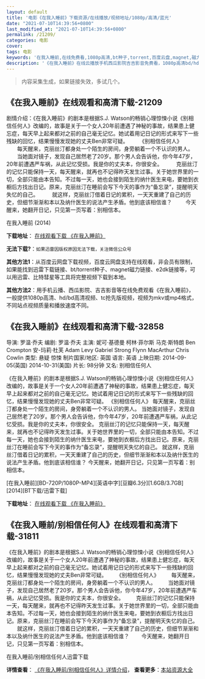 ```yaml
---
layout: default
title: '电影《在我入睡前》下载资源/在线播放/视频地址/1080p/高清/蓝光'
date: "2021-07-10T14:39:56+0800"
last_modified_at: "2021-07-10T14:39:56+0800"
permalink: /21209/
categories: 电影
cover:
tags: 电影
keywords: '在我入睡前,在线免费看,1080p高清,bt种子,torrent,百度云盘,magnet,磁力链,迅雷下载资源'
description: '《在我入睡前》在线云播放手机西瓜影院吉吉影音免费看，1080p高清bd/hd未删减完整版和tc抢先枪版，mkv/mp4格式，附带bt/torrent种子、magnet/磁力链、百度云盘、网盘资源迅雷下载链接'
---
```


>内容采集生成，如果链接失效，多试几个。


## 《在我入睡前》在线观看和高清下载-21209

剧情介绍：《在我入睡前》的剧本是根据S.J. Watson的畅销心理惊悚小说《别相信任何人》改编的，故事是关于一个女人20年前遭遇了神秘的事故，结果患上健忘症，每天早上起来都对之前的自己毫无记忆。她试着用记日记的形式来写下一些残缺的回忆，结果慢慢发现她的丈夫Ben非常可疑。  　　《别相信任何人》  　　每天醒来，克丽丝汀都身处一个陌生的房间，身旁躺着一个不认识的男人。  　　当她面对镜子，发现自己居然老了20岁。那个男人会告诉他，你今年47岁，20年前遭遇严车祸，从此记忆受损。我是你的丈夫本，你很安全。  　　克丽丝汀的记忆只能保持一天，每天醒来，就再也不记得昨天发生过事。关于她世界里的一切，全部只能由本告知。不过每一天，她也会接到陌生的纳什医生来电，要她到衣橱后方找出日记。原来，克丽丝汀在睡前会写下今天的事作为“备忘录”，提醒明天失忆的自己。  　　就这样，克丽丝汀借着日记的累积，一天天重建了自己的历史，但细节渐渐和本以及纳什医生的说法产生矛盾。他到底该相信谁？  　　今天醒来，她翻开日记，只见第一页写着：别相信本。


在我入睡前 (2014)

**下载地址**： [在线观看下载 《在我入睡前》](https://www.btbtdy.me/btdy/dy1406.html) 


**无法下载?**：`如果迅雷因版权原因无法下载，关注微信公众号 `

**其他方法1**：从百度云网盘下载视频，百度云网盘支持在线观看，非会员有限制，如果能找到迅雷下载链接、bt/torrent种子、magnet磁力链接、e2dk链接等，可以用迅雷、比特彗星等工具将完整视频下载到本地。

**其他方法2**：用手机云播、西瓜影院、吉吉影音等在线免费观看《在我入睡前》，一般提供1080p高清、hd/bd高清视频、tc抢先版视频，视频为mkv或mp4格式，不同站点视频质量和播放速度不同。


## 《在我入睡前》在线观看和高清下载-32858

导演: 罗温·乔夫 编剧: 罗温·乔夫 主演: 妮可·基德曼 柯林·菲尔斯 马克·斯特朗 Ben Crompton 安-玛莉·杜芙 Adam Levy Gabriel Strong Flynn MacArthur Chris Cowlin 类型: 悬疑 惊悚 制片国家/地区: 英国 语言: 英语 上映日期: 2014-09-05(英国) 2014-10-31(美国) 片长: 98分钟 又名: 别相信任何人

《在我入睡前》的剧本是根据S.J. Watson的畅销心理惊悚小说《别相信任何人》改编的，故事是关于一个女人20年前遭遇了神秘的事故，结果患上健忘症，每天早上起来都对之前的自己毫无记忆。她试着用记日记的形式来写下一些残缺的回忆，结果慢慢发现她的丈夫Ben非常可疑。 《别相信任何人》 每天醒来，克丽丝汀都身处一个陌生的房间，身旁躺着一个不认识的男人。 当她面对镜子，发现自己居然老了20岁。那个男人会告诉他，你今年47岁，20年前遭遇严车祸，从此记忆受损。我是你的丈夫本，你很安全。 克丽丝汀的记忆只能保持一天，每天醒来，就再也不记得昨天发生过事。关于她世界里的一切，全部只能由本告知。不过每一天，她也会接到陌生的纳什医生来电，要她到衣橱后方找出日记。原来，克丽丝汀在睡前会写下今天的事作为“备忘录”，提醒明天失忆的自己。 就这样，克丽丝汀借着日记的累积，一天天重建了自己的历史，但细节渐渐和本以及纳什医生的说法产生矛盾。他到底该相信谁？ 今天醒来，她翻开日记，只见第一页写着：别相信本。


[在我入睡前][BD-720P/1080P-MP4][英语中字][豆瓣6.3分][1.6GB/3.7GB][2014][BT下载/迅雷下载]

**下载地址**： [在线观看下载 《在我入睡前》](https://www.btdx8.com/torrent/before_i_go_to_sleep_2014.html) 


## 《在我入睡前/别相信任何人》在线观看和高清下载-31811

《在我入睡前》的剧本是根据S.J. Watson的畅销心理惊悚小说《别相信任何人》改编的，故事是关于一个女人20年前遭遇了神秘的事故，结果患上健忘症，每天早上起来都对之前的自己毫无记忆。她试着用记日记的形式来写下一些残缺的回忆，结果慢慢发现她的丈夫Ben非常可疑。 　　《别相信任何人》 　　每天醒来，克丽丝汀都身处一个陌生的房间，身旁躺着一个不认识的男人。 　　当她面对镜子，发现自己居然老了20岁。那个男人会告诉他，你今年47岁，20年前遭遇严车祸，从此记忆受损。我是你的丈夫本，你很安全。 　　克丽丝汀的记忆只能保持一天，每天醒来，就再也不记得昨天发生过事。关于她世界里的一切，全部只能由本告知。不过每一天，她也会接到陌生的纳什医生来电，要她到衣橱后方找出日记。原来，克丽丝汀在睡前会写下今天的事作为“备忘录&rdquo;，提醒明天失忆的自己。 　　就这样，克丽丝汀借着日记的累积，一天天重建了自己的历史，但细节渐渐和本以及纳什医生的说法产生矛盾。他到底该相信谁？ 　　今天醒来，她翻开日记，只见第一页写着：别相信本。<!---剧情end--->


在我入睡前/别相信任何人迅雷下载

**详情查看**： [《在我入睡前/别相信任何人》详情介绍](/movie/31811/)， **查看更多**：[本站资源大全](/movie/t/all/)

